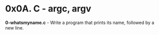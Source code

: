 # 0x0A. C - argc, argv<br/>
**0-whatsmyname.c** - Write a program that prints its name, followed by a new line.<br/><br/>
